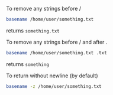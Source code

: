 To remove any strings before /

```sh
basename /home/user/something.txt
```

returns `something.txt`


To remove any strings before / and after .

```sh
basename /home/user/something.txt .txt
```

returns `something` 


To return without newline (by default)

```sh
basename -z /home/user/something.txt
```

